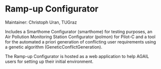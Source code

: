 # Ramp-up Configurator

Maintainer: Christoph Uran, TUGraz

Includes a Smarthome Configurator (smarthome) for testing purposes, an Air Pollution Monitoring Station Configurator (polmon) for Pilot-C and a tool for the automated a priori generation of conflicting user requirements using a genetic algorithm (GeneticConflictGeneration).

The Ramp-up Configurator is hosted as a web application to help AGAIL users for setting up their initial environment.
